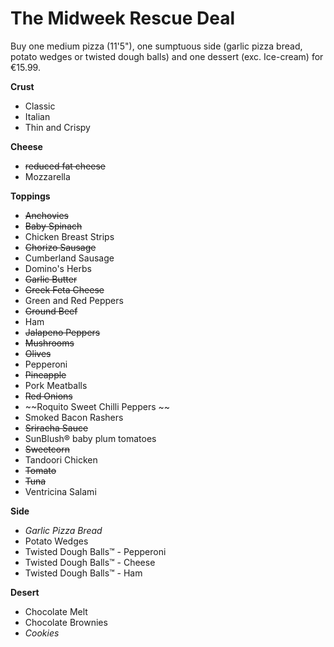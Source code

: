 # The Midweek Rescue Deal
Buy one medium pizza (11'5"), one sumptuous side (garlic pizza bread, potato wedges or twisted dough balls) and one dessert (exc. Ice-cream) for €15.99.

**Crust**
- Classic
- Italian
- Thin and Crispy

**Cheese**
- ~~reduced fat cheese~~
- Mozzarella

**Toppings**
- ~~Anchovies~~
- ~~Baby Spinach~~  
- Chicken Breast Strips
- ~~Chorizo Sausage~~
- Cumberland Sausage
- Domino's Herbs  
- ~~Garlic Butter~~  
- ~~Greek Feta Cheese~~  
- Green and Red Peppers  
- ~~Ground Beef~~
- Ham
- ~~Jalapeno Peppers~~   
- ~~Mushrooms~~  
- ~~Olives~~  
- Pepperoni
- ~~Pineapple~~
- Pork Meatballs
- ~~Red Onions~~  
- ~~Roquito Sweet Chilli Peppers   ~~
- Smoked Bacon Rashers
- ~~Sriracha Sauce~~   
- SunBlush® baby plum tomatoes  
- ~~Sweetcorn~~  
- Tandoori Chicken
- ~~Tomato~~  
- ~~Tuna~~
- Ventricina Salami

**Side**
- *Garlic Pizza Bread*
- Potato Wedges
- Twisted Dough Balls™ - Pepperoni
- Twisted Dough Balls™ - Cheese
- Twisted Dough Balls™ - Ham

**Desert**
- Chocolate Melt
- Chocolate Brownies
- *Cookies*
